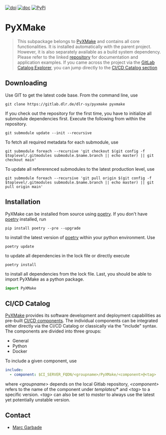 [![doi](https://img.shields.io/badge/DOI-10.5281%2Fzenodo.13352143-red.svg)](https://zenodo.org/records/13352143)
[![doc](https://img.shields.io/static/v1?label=Pages&message=User%20Guide&color=blue&style=flat&logo=gitlab)](https://dlr-sy.gitlab.io/pyxmake)
[![PyPi](https://img.shields.io/pypi/v/pyx-core?label=PyPi)](https://pypi.org/project/pyx-core)

# PyXMake
> This subpackage belongs to [PyXMake](https://gitlab.com/dlr-sy/pyxmake) and contains all core functionalities. It is installed automatically with the parent project. However, it is also separately available as a build system dependency. Please refer to the linked [repository](https://gitlab.com/dlr-sy/pyxmake) for documentation and application examples. If you came across the project via the [GitLab Catalog Explorer](https://gitlab.com/explore/catalog), you can jump directly to the [CI/CD Catalog section](#cicd-catalog)

## Downloading
Use GIT to get the latest code base. From the command line, use
```
git clone https://gitlab.dlr.de/dlr-sy/pyxmake pyxmake
```
If you check out the repository for the first time, you have to initialize all submodule dependencies first. Execute the following from within the repository. 
```
git submodule update --init --recursive
```
To fetch all required metadata for each submodule, use
```
git submodule foreach --recursive 'git checkout $(git config -f $toplevel/.gitmodules submodule.$name.branch || echo master) || git checkout main'
```
To update all refererenced submodules to the latest production level, use
```
git submodule foreach --recursive 'git pull origin $(git config -f $toplevel/.gitmodules submodule.$name.branch || echo master) || git pull origin main'
```
## Installation
PyXMake can be installed from source using [poetry](https://python-poetry.org). If you don't have [poetry](https://python-poetry.org) installed, run
```
pip install poetry --pre --upgrade
```
to install the latest version of [poetry](https://python-poetry.org) within your python environment. Use
```
poetry update
```
to update all dependencies in the lock file or directly execute
```
poetry install
```
to install all dependencies from the lock file. Last, you should be able to import PyXMake as a python package.
```python
import PyXMake
```
## CI/CD Catalog
[PyXMake](https://gitlab.com/dlr-sy/pyxmake) provides its software development and deployment capabilities as pre-built [CI/CD components](https://docs.gitlab.com/ee/ci/components/). The individual components can be integrated either directly via the CI/CD Catalog or classically via the "include" syntax. The components are divided into three groups:
* General
* Python
* Docker

To include a given component, use
```yaml
include:
  - component: $CI_SERVER_FQDN/<groupname>/PyXMake/<component>@<tag>
```
where *\<groupname\>* depends on the local Gitlab repository, *\<component\>* refers to the name of the component under *templates\/*\* and *\<tag\>* to a specific version. *\<tag\>* can also be set to *master* to always use the latest yet potentially unstable version.
## Contact
* [Marc Garbade](mailto:marc.garbade@dlr.de)